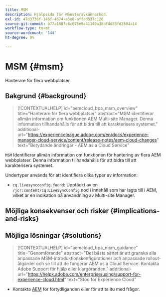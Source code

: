 ```yaml
---
title: MSM
description: Hjälpsida för Mönsteravkännarkod.
exl-id: 47d3736f-146f-4674-a5e8-affad537c120
source-git-commit: b77a168fc8c075e8e41149a38df4d83fd2504a14
workflow-type: tm+mt
source-wordcount: '144'
ht-degree: 0%

---
```


# MSM {#msm}

Hanterare för flera webbplatser

## Bakgrund {#background}

>[!CONTEXTUALHELP]
>id="aemcloud_bpa_msm_overview"
>title="Hanterare för flera webbplatser"
>abstract="MSM identifierar allmän information om funktionen AEM Multi-site Manager. Denna information tillhandahålls för att bidra till att karakterisera systemet."
>additional-url="https://experienceleague.adobe.com/en/docs/experience-manager-cloud-service/content/release-notes/aem-cloud-changes" text="Betydande ändringar - AEM as a Cloud Service"

`MSM`  Identifierar allmän information om funktionen för hantering av flera AEM webbplatser. Denna information tillhandahålls för att bidra till att karakterisera systemet.

Undertyper används för att identifiera olika typer av information:

* `cq.livesyncconfig.found`: Upptäckt av en `/jcr:content/cq:LiveSyncConfig` nod i innehåll som har lagts till i AEM, vilket är en indikation på användning av Multi-site Manager.

## Möjliga konsekvenser och risker {#implications-and-risks}


## Möjliga lösningar {#solutions}

>[!CONTEXTUALHELP]
>id="aemcloud_bpa_msm_guidance"
>title="Genomförande"
>abstract="Det bästa sättet är att granska alla anpassade MSM-introduktionskonfigurationer och anpassade rollout-åtgärder och se till att de fungerar AEM as a Cloud Service. Kontakta Adobe Support för hjälp eller klargöranden."
>additional-url="https://helpx.adobe.com/enterprise/using/support-for-experience-cloud.html" text="Stöd för Experience Cloud"

* Kontakta [AEM](https://helpx.adobe.com/enterprise/using/support-for-experience-cloud.html) för förtydliganden eller för att ta itu med frågor.

